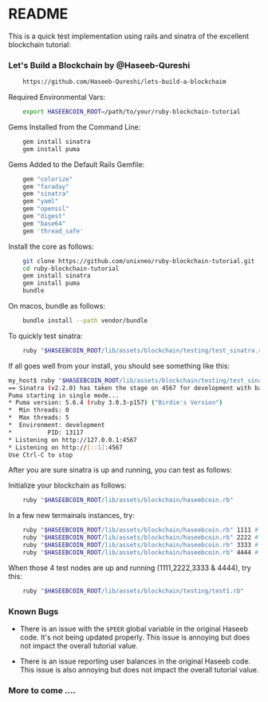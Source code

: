# README

This is a quick test implementation using rails and sinatra of the excellent blockchain tutorial:

### Let's Build a Blockchain by @Haseeb-Qureshi

```bash
    https://github.com/Haseeb-Qureshi/lets-build-a-blockchaim
```

Required Environmental Vars:

```bash
    export HASEEBCOIN_ROOT=/path/to/your/ruby-blockchain-tutorial   
```

Gems Installed from the Command Line:

```bash
    gem install sinatra
    gem install puma
```

Gems Added to the Default Rails Gemfile:

```ruby
    gem "colorize"
    gem "faraday"
    gem "sinatra"
    gem "yaml"
    gem "openssl"
    gem "digest"
    gem "base64"
    gem 'thread_safe'
```

Install the core as follows:

```bash
    git clone https://github.com/unixneo/ruby-blockchain-tutorial.git
    cd ruby-blockchain-tutorial
    gem install sinatra
    gem install puma
    bundle
```

On macos, bundle as follows:

```bash
    bundle install --path vendor/bundle
```

To quickly test sinatra:

```bash
    ruby "$HASEEBCOIN_ROOT/lib/assets/blockchain/testing/test_sinatra.rb"
```

If all goes well from your  install, you should see something like this:

```bash
my_host$ ruby "$HASEEBCOIN_ROOT/lib/assets/blockchain/testing/test_sinatra.rb"
== Sinatra (v2.2.0) has taken the stage on 4567 for development with backup from Puma
Puma starting in single mode...
* Puma version: 5.6.4 (ruby 3.0.3-p157) ("Birdie's Version")
*  Min threads: 0
*  Max threads: 5
*  Environment: development
*          PID: 13117
* Listening on http://127.0.0.1:4567
* Listening on http://[::1]:4567
Use Ctrl-C to stop
```


After you are sure sinatra is up and running, you can test as follows:

Initialize your blockchain as follows:

```bash
    ruby "$HASEEBCOIN_ROOT/lib/assets/blockchain/haseebcoin.rb"
```

In a few new termainals instances, try:

```bash
    ruby "$HASEEBCOIN_ROOT/lib/assets/blockchain/haseebcoin.rb" 1111 # client on port 1111
    ruby "$HASEEBCOIN_ROOT/lib/assets/blockchain/haseebcoin.rb" 2222 # client on port 2222
    ruby "$HASEEBCOIN_ROOT/lib/assets/blockchain/haseebcoin.rb" 3333 # client on port 3333
    ruby "$HASEEBCOIN_ROOT/lib/assets/blockchain/haseebcoin.rb" 4444 # client on port 4444
```

When those 4 test nodes are up and running (1111,2222,3333 & 4444), try this:

```bash
    ruby "$HASEEBCOIN_ROOT/lib/assets/blockchain/testing/test1.rb"
```

### Known Bugs

- There is an issue with the ```$PEER``` global variable in the original Haseeb code.   It's not being updated properly.  This issue is annoying but does not impact the overall tutorial value.

- There is an issue reporting user balances in the original Haseeb code.  This issue is also annoying but does not impact the overall tutorial value.

### More to come .... 
